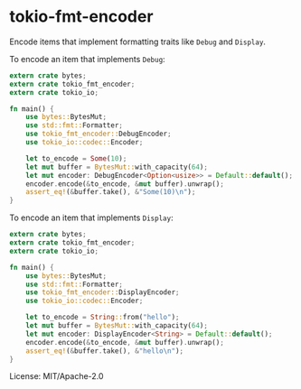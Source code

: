 # tokio-fmt-encoder

Encode items that implement formatting traits like `Debug` and `Display`.

To encode an item that implements `Debug`:

```rust
extern crate bytes;
extern crate tokio_fmt_encoder;
extern crate tokio_io;

fn main() {
    use bytes::BytesMut;
    use std::fmt::Formatter;
    use tokio_fmt_encoder::DebugEncoder;
    use tokio_io::codec::Encoder;

    let to_encode = Some(10);
    let mut buffer = BytesMut::with_capacity(64);
    let mut encoder: DebugEncoder<Option<usize>> = Default::default();
    encoder.encode(&to_encode, &mut buffer).unwrap();
    assert_eq!(&buffer.take(), &"Some(10)\n");
}
```

To encode an item that implements `Display`:

```rust
extern crate bytes;
extern crate tokio_fmt_encoder;
extern crate tokio_io;

fn main() {
    use bytes::BytesMut;
    use std::fmt::Formatter;
    use tokio_fmt_encoder::DisplayEncoder;
    use tokio_io::codec::Encoder;

    let to_encode = String::from("hello");
    let mut buffer = BytesMut::with_capacity(64);
    let mut encoder: DisplayEncoder<String> = Default::default();
    encoder.encode(&to_encode, &mut buffer).unwrap();
    assert_eq!(&buffer.take(), &"hello\n");
}
```


License: MIT/Apache-2.0

